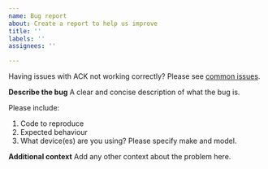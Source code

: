 ```yaml
---
name: Bug report
about: Create a report to help us improve
title: ''
labels: ''
assignees: ''

---
```


Having issues with ACK not working correctly? Please see [common issues](https://github.com/nRF24/RF24/blob/master/COMMON_ISSUES.md).

**Describe the bug**
A clear and concise description of what the bug is.

Please include:
1. Code to reproduce
2. Expected behaviour
3. What device(es) are you using? Please specify make and model.

**Additional context**
Add any other context about the problem here.
